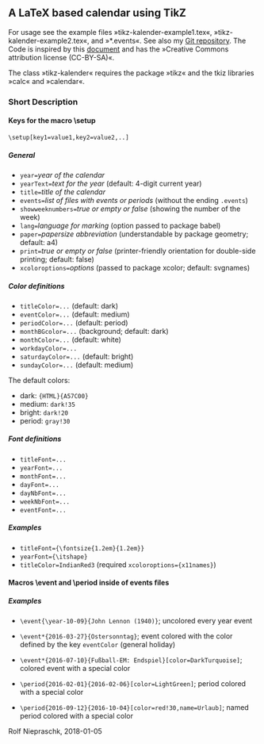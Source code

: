 ## A LaTeX based calendar using TikZ

For usage see the example files »tikz-kalender-example1.tex«, 
»tikz-kalender-example2.tex«, and »*.events«. See also my [Git 
repository](https://github.com/rolfn/kalenderRN). The Code is inspired by this 
[document](http://www.texample.net/tikz/examples/a-calender-for-doublesided-din-a4/) 
and has the »Creative Commons attribution license (CC-BY-SA)«.

The class »tikz-kalender« requires the package »tikz« and the tkiz libraries 
»calc« and »calendar«.

### Short Description

#### Keys for the macro \setup

`\setup[key1=value1,key2=value2,..]`

##### General

* `year=`_year of the calendar_
* `yearText=`_text for the year_ (default: 4-digit current year)
* `title=`_title of the calendar_
* `events=`_list of files with events or periods_ (without the ending `.events`)
* `showweeknumbers=`_true or empty or false_ (showing the number of the week)
* `lang=`_language for marking_ (option passed to package babel)
* `paper=`_papersize abbreviation_ (understandable by package geometry;
default: a4)
* `print=`_true or empty or false_ (printer-friendly orientation for
double-side printing; default: false)
* `xcoloroptions=`_options_ (passed to package xcolor; default: svgnames)

##### Color definitions

* `titleColor=...` (default: dark)
* `eventColor=...` (default: medium)
* `periodColor=...` (default: period)
* `monthBGcolor=...` (background; default: dark)
* `monthColor=...` (default: white)
* `workdayColor=...`
* `saturdayColor=...` (default: bright)
* `sundayColor=...` (default: medium)

The default colors:

* dark: `{HTML}{A57C00}`
* medium: `dark!35`
* bright: `dark!20`
* period: `gray!30`

##### Font definitions

* `titleFont=...`
* `yearFont=...`
* `monthFont=...`
* `dayFont=...`
* `dayNbFont=...`
* `weekNbFont=...`
* `eventFont=...`

##### Examples

* `titleFont={\fontsize{1.2em}{1.2em}}`
* `yearFont={\itshape}`
* `titleColor=IndianRed3` (required `xcoloroptions={x11names}`)

#### Macros \event and \period inside of events files

##### Examples

* `\event{\year-10-09}{John Lennon (1940)}`; uncolored every year event 

* `\event*{2016-03-27}{Ostersonntag}`; event colored with the color defined
by the key `eventColor` (general holiday)

* `\event*{2016-07-10}{Fußball-EM: Endspiel}[color=DarkTurquoise]`;
colored event with a special color

* `\period{2016-02-01}{2016-02-06}[color=LightGreen]`; period colored with a
special color

* `\period{2016-09-12}{2016-10-04}[color=red!30,name=Urlaub]`; named period
colored with a special color

Rolf Niepraschk, 2018-01-05
